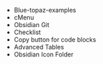 
- Blue-topaz-examples
- cMenu
- Obsidian Git
- Checklist
- Copy button for code blocks
- Advanced Tables
- Obsidian Icon Folder